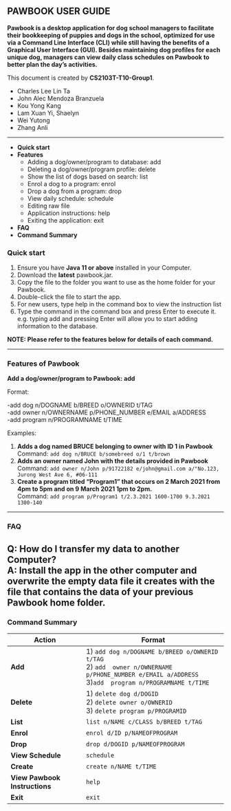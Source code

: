 ## **PAWBOOK USER GUIDE**

**Pawbook is a desktop application for dog school managers to facilitate their
bookkeeping of puppies and dogs in the school, optimized for use via a Command Line
Interface (CLI) while still having the benefits of a Graphical User Interface (GUI).
Besides maintaining dog profiles for each unique dog, managers can view daily class
schedules on Pawbook to better plan the day’s activities.**

This document is created by **CS2103T-T10-Group1**.
* Charles Lee Lin Ta
* John Alec Mendoza Branzuela
* Kou Yong Kang
* Lam Xuan Yi, Shaelyn
* Wei Yutong
* Zhang Anli
---
* **Quick start**
* **Features**
  * Adding a dog/owner/program to database: add
  * Deleting a dog/owner/program profile: delete
  * Show the list of dogs based on search: list
  * Enrol a dog to a program: enrol
  * Drop a dog from a program: drop
  * View daily schedule: schedule
  * Editing raw file
  * Application instructions: help
  * Exiting the application: exit
* **FAQ**
* **Command Summary**

### **Quick start**
1. Ensure you have **Java 11 or above** installed in your Computer.
2. Download the **latest** pawbook.jar.
3. Copy the file to the folder you want to use as the home folder for your
   Pawbook.
4. Double-click the file to start the app.
5. For new users, type help in the command box to view the instruction list
6. Type the command in the command box and press Enter to execute it. e.g.
   typing add and pressing Enter will allow you to start adding information to
   the database.

**NOTE: Please refer to the features below for details of each command.**

----
### **Features of Pawbook**
**Add a dog/owner/program to Pawbook: add**

Format:

-add dog n/DOGNAME b/BREED o/OWNERID t/TAG</br>
-add owner n/OWNERNAME p/PHONE_NUMBER e/EMAIL a/ADDRESS</br>
-add program n/PROGRAMNAME t/TIME</br>

Examples:
1) **Adds a dog named BRUCE belonging to owner with ID 1 in Pawbook**</br>
   Command: `add dog n/BRUCE b/somebreed o/1 t/brown`
2) **Adds an owner named John with the details provided in Pawbook**</br>
   Command: `add owner n/John p/91722182 e/john@gmail.com a/"No.123, Jurong West Ave 6, #06-111`
3) **Create a program titled “Program1” that occurs on 2 March 2021 from 4pm to
   5pm and on 9 March 2021 1pm to 2pm.**</br>
   Command: `add program p/Program1 t/2.3.2021 1600-1700 9.3.2021 1300-140`

-----
### **FAQ**
Q: How do I transfer my data to another Computer?</br>
A: Install the app in the other computer and overwrite the empty data file it creates with
the file that contains the data of your previous Pawbook home folder.</br>
-----
### **Command Summary**

Action | Format
--------|------------------
**Add** | 1) `add dog n/DOGNAME b/BREED o/OWNERID t/TAG`</br>2) `add  owner n/OWNERNAME p/PHONE_NUMBER e/EMAIL a/ADDRESS`</br>3)`add  program n/PROGRAMNAME t/TIME`
**Delete** | 1) `delete dog d/DOGID`</br>2) `delete owner o/OWNERID`</br>3) `delete program p/PROGRAMID`
**List** |`list n/NAME c/CLASS b/BREED t/TAG`
**Enrol** | `enrol d/ID p/NAMEOFPROGRAM`
**Drop** | `drop d/DOGID p/NAMEOFPROGRAM`
**View Schedule** | `schedule`
**Create** | `create n/NAME t/TIME`
**View Pawbook Instructions** | `help`
**Exit** | `exit`

